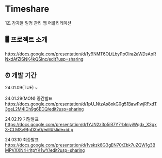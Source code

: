# Timeshare
1조 감자들 일정 관리 웹 어플리케이션


## 🖥 프로젝트 소개
https://docs.google.com/presentation/d/1y9NMT6OLtLbyPpOIra2aWDsApRNxdAfZlSNK4kQSlnc/edit?usp=sharing
<br>

## ⏰ 개발 기간
24.01.09(TUE) ~ 
<br><br>
24.01.29(MON) 중간발표
<br>
https://docs.google.com/presentation/d/1pU_NtzAs8okG0g51BawPwjRFxdT3geL2M4iDh9g6EDQ/edit?usp=sharing

24.02.19 기말발표
<br>
https://docs.google.com/presentation/d/1YJN2z3p5iB7Y7rbInjyjWqdx_X3gx3-CLMSy9fpDXn0/edit#slide=id.p

24.03.10 최종발표
<br>
https://docs.google.com/presentation/d/1vskzk8G3gEN70rZbk7uZQW1g3BMPVXXNrHrltpYK1wY/edit?usp=sharing
